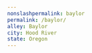 ```yaml
---
﻿nonslashpermalink: baylor
permalink: /baylor/
alley: Baylor
city: Hood River
state: Oregon
---
```

